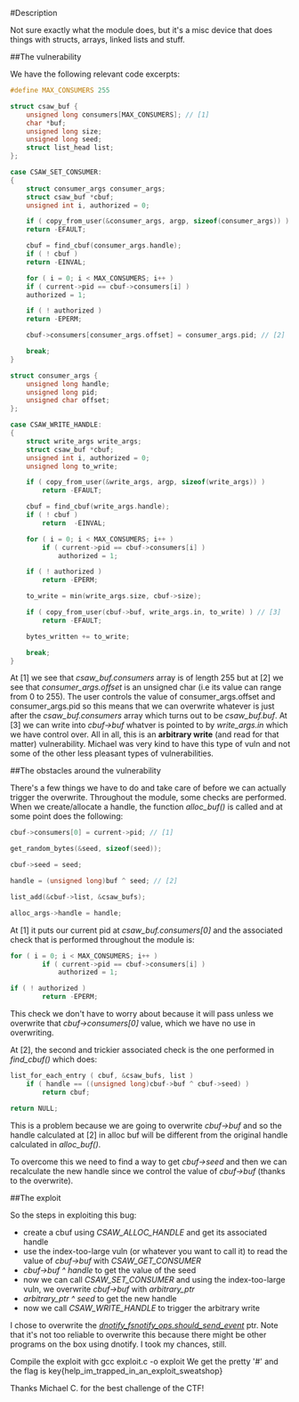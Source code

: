 #Description

Not sure exactly what the module does, but it's a misc device that does things with structs, arrays, linked lists and stuff.
        
##The vulnerability

We have the following relevant code excerpts:
```c        
#define MAX_CONSUMERS 255

struct csaw_buf {
    unsigned long consumers[MAX_CONSUMERS]; // [1]
    char *buf;
    unsigned long size;
    unsigned long seed;
    struct list_head list;
};
```
```c 
case CSAW_SET_CONSUMER:
{
    struct consumer_args consumer_args;
    struct csaw_buf *cbuf;
    unsigned int i, authorized = 0;

    if ( copy_from_user(&consumer_args, argp, sizeof(consumer_args)) )
    return -EFAULT;

    cbuf = find_cbuf(consumer_args.handle);
    if ( ! cbuf )
    return -EINVAL;

    for ( i = 0; i < MAX_CONSUMERS; i++ )
    if ( current->pid == cbuf->consumers[i] )
    authorized = 1;

    if ( ! authorized )
    return -EPERM;

    cbuf->consumers[consumer_args.offset] = consumer_args.pid; // [2]

    break;
}
```
```c
struct consumer_args {
    unsigned long handle;
    unsigned long pid;
    unsigned char offset;
};
```
```c
case CSAW_WRITE_HANDLE:
{
    struct write_args write_args;
    struct csaw_buf *cbuf;
    unsigned int i, authorized = 0;
    unsigned long to_write;

    if ( copy_from_user(&write_args, argp, sizeof(write_args)) )
        return -EFAULT;

    cbuf = find_cbuf(write_args.handle);
    if ( ! cbuf )
        return  -EINVAL;

    for ( i = 0; i < MAX_CONSUMERS; i++ )
        if ( current->pid == cbuf->consumers[i] )
            authorized = 1;

    if ( ! authorized )
        return -EPERM;

    to_write = min(write_args.size, cbuf->size);

    if ( copy_from_user(cbuf->buf, write_args.in, to_write) ) // [3]
        return -EFAULT;

    bytes_written += to_write;

    break;
}
```

At [1] we see that *csaw_buf.consumers* array is of length 255 but at [2] we see that *consumer_args.offset* is an unsigned char (i.e its value can range from 0 to 255).
The user controls the value of consumer_args.offset and consumer_args.pid so this means that we can overwrite whatever is just
after the *csaw_buf.consumers* array which turns out to be *csaw_buf.buf*.
At [3] we can write into *cbuf->buf* whatver is pointed to by *write_args.in* which we have control over.
All in all, this is an **arbitrary write** (and read for that matter) vulnerability. Michael was very kind to have this type of vuln and not some of the other less pleasant types of vulnerabilities.

##The obstacles around the vulnerability
        
There's a few things we have to do and take care of before we can actually trigger the overwrite.
Throughout the module, some checks are performed. 
When we create/allocate a handle, the function *alloc_buf()* is called and at some point
does the following:
        
```c
cbuf->consumers[0] = current->pid; // [1]

get_random_bytes(&seed, sizeof(seed));

cbuf->seed = seed;

handle = (unsigned long)buf ^ seed; // [2]

list_add(&cbuf->list, &csaw_bufs);

alloc_args->handle = handle;
```

At [1] it puts our current pid at *csaw_buf.consumers[0]* and the associated check that is performed 
throughout the module is:

```c       
for ( i = 0; i < MAX_CONSUMERS; i++ )
        if ( current->pid == cbuf->consumers[i] )
            authorized = 1;

if ( ! authorized )
        return -EPERM;
```

This check we don't have to worry about because it will pass unless we overwrite that *cbuf->consumers[0]* value, 
which we have no use in overwriting.

At [2], the second and trickier associated check is the one performed in *find_cbuf()* which does:
       
```c
list_for_each_entry ( cbuf, &csaw_bufs, list )
    if ( handle == ((unsigned long)cbuf->buf ^ cbuf->seed) )
        return cbuf;

return NULL; 
```

This is a problem because we are going to overwrite *cbuf->buf* and so the handle calculated at [2] in alloc buf will be different from the original handle calculated in *alloc_buf()*.

To overcome this we need to find a way to get *cbuf->seed* and then we can recalculate the new handle since we control the value of *cbuf->buf* (thanks to the overwrite).


##The exploit
        
So the steps in exploiting this bug:
* create a cbuf using *CSAW_ALLOC_HANDLE* and get its associated handle
* use the index-too-large vuln (or whatever you want to call it) to read the value of *cbuf->buf* with *CSAW_GET_CONSUMER*
* *cbuf->buf ^ handle* to get the value of the seed
* now we can call *CSAW_SET_CONSUMER* and using the index-too-large vuln, we overwrite *cbuf->buf* with *arbitrary_ptr*
* *arbitrary_ptr ^ seed* to get the new handle
* now we call *CSAW_WRITE_HANDLE* to trigger the arbitrary write

I chose to overwrite the [*dnotify_fsnotify_ops.should_send_event*](http://lxr.free-electrons.com/source/include/linux/fsnotify_backend.h#L96) ptr. Note that it's not too reliable to overwrite this
because there might be other programs on the box using dnotify. I took my chances, still.
    
Compile the exploit with gcc exploit.c -o exploit
We get the pretty '#' and the flag is key{help_im_trapped_in_an_exploit_sweatshop}

Thanks Michael C. for the best challenge of the CTF!
